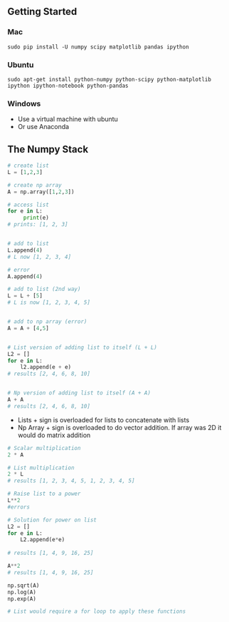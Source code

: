 ## Getting Started 

### Mac

`sudo pip install -U numpy scipy matplotlib pandas ipython `

### Ubuntu

`sudo apt-get install python-numpy python-scipy python-matplotlib ipython ipython-notebook python-pandas`

### Windows
- Use a virtual machine with ubuntu
- Or use Anaconda

## The Numpy Stack 

```python
# create list
L = [1,2,3]

# create np array
A = np.array([1,2,3])

# access list
for e in L:
     print(e)
# prints: [1, 2, 3]


# add to list
L.append(4)
# L now [1, 2, 3, 4]

# error
A.append(4)

# add to list (2nd way)
L = L + [5]
# L is now [1, 2, 3, 4, 5]


# add to np array (error)
A = A + [4,5]


# List version of adding list to itself (L + L)
L2 = []
for e in L:
    l2.append(e + e)
# results [2, 4, 6, 8, 10]


# Np version of adding list to itself (A + A)
A + A
# results [2, 4, 6, 8, 10]
```

- Lists + sign is overloaded for lists to concatenate with lists
- Np Array + sign is overloaded to do vector addition. If array was 2D it would do matrix addition

```python
# Scalar multiplication
2 * A

# List multiplication
2 * L
# results [1, 2, 3, 4, 5, 1, 2, 3, 4, 5]

# Raise list to a power
L**2
#errors

# Solution for power on list
L2 = []
for e in L:
    L2.append(e*e)
    
# results [1, 4, 9, 16, 25] 

A**2
# results [1, 4, 9, 16, 25] 

np.sqrt(A)
np.log(A)
np.exp(A)

# List would require a for loop to apply these functions

```

